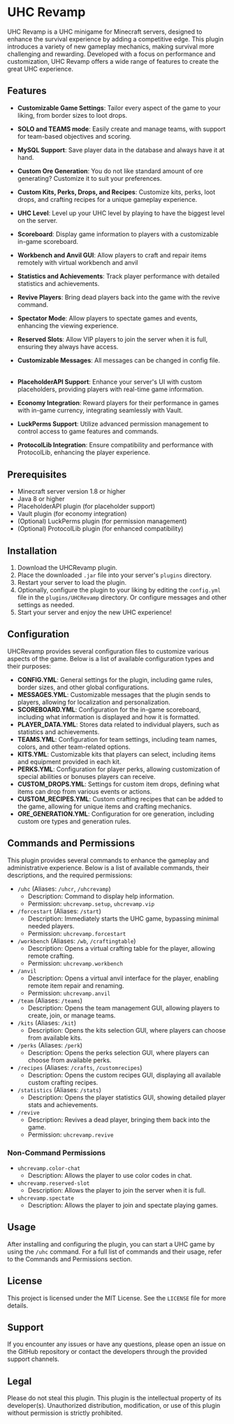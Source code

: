 # UHC Revamp

UHC Revamp is a UHC minigame for Minecraft servers, designed to enhance the survival
experience by adding a competitive edge. This plugin introduces a variety of new gameplay mechanics, making survival
more challenging and rewarding. Developed with a focus on performance and customization, UHC Revamp offers a wide range
of features to create the great UHC experience.

## Features

- **Customizable Game Settings**: Tailor every aspect of the game to your liking, from border sizes to loot drops.
- **SOLO and TEAMS mode**: Easily create and manage teams, with support for team-based objectives and scoring.
- **MySQL Support**: Save player data in the database and always have it at hand.
- **Custom Ore Generation**: You do not like standard amount of ore generating? Customize it to suit your preferences.
- **Custom Kits, Perks, Drops, and Recipes**: Customize kits, perks, loot drops, and crafting recipes for a unique
  gameplay
  experience.
- **UHC Level**: Level up your UHC level by playing to have the biggest level on the server.
- **Scoreboard**: Display game information to players with a customizable in-game scoreboard.
- **Workbench and Anvil GUI**: Allow players to craft and repair items remotely with virtual workbench and anvil
- **Statistics and Achievements**: Track player performance with detailed statistics and achievements.
- **Revive Players**: Bring dead players back into the game with the revive command.
- **Spectator Mode**: Allow players to spectate games and events, enhancing the viewing experience.
- **Reserved Slots**: Allow VIP players to join the server when it is full, ensuring they always have access.
- **Customizable Messages**: All messages can be changed in config file.

  ######

- **PlaceholderAPI Support**: Enhance your server's UI with custom placeholders, providing players with real-time game
  information.
- **Economy Integration**: Reward players for their performance in games with in-game currency, integrating seamlessly
  with Vault.
- **LuckPerms Support**: Utilize advanced permission management to control access to game features and commands.
- **ProtocolLib Integration**: Ensure compatibility and performance with ProtocolLib, enhancing the player experience.

## Prerequisites

- Minecraft server version 1.8 or higher
- Java 8 or higher
- PlaceholderAPI plugin (for placeholder support)
- Vault plugin (for economy integration)
- (Optional) LuckPerms plugin (for permission management)
- (Optional) ProtocolLib plugin (for enhanced compatibility)

## Installation

1. Download the UHCRevamp plugin.
2. Place the downloaded `.jar` file into your server's `plugins` directory.
3. Restart your server to load the plugin.
4. Optionally, configure the plugin to your liking by editing the `config.yml` file in the `plugins/UHCRevamp`
   directory. Or configure messages and other settings as needed.
5. Start your server and enjoy the new UHC experience!

## Configuration

UHCRevamp provides several configuration files to customize various aspects of the game. Below is a list of available
configuration types and their purposes:

- **CONFIG.YML**: General settings for the plugin, including game rules, border sizes, and other global configurations.
- **MESSAGES.YML**: Customizable messages that the plugin sends to players, allowing for localization and
  personalization.
- **SCOREBOARD.YML**: Configuration for the in-game scoreboard, including what information is displayed and how it is
  formatted.
- **PLAYER\_DATA.YML**: Stores data related to individual players, such as statistics and achievements.
- **TEAMS.YML**: Configuration for team settings, including team names, colors, and other team-related options.
- **KITS.YML**: Customizable kits that players can select, including items and equipment provided in each kit.
- **PERKS.YML**: Configuration for player perks, allowing customization of special abilities or bonuses players can
  receive.
- **CUSTOM\_DROPS.YML**: Settings for custom item drops, defining what items can drop from various events or actions.
- **CUSTOM\_RECIPES.YML**: Custom crafting recipes that can be added to the game, allowing for unique items and crafting
  mechanics.
- **ORE\_GENERATION.YML**: Configuration for ore generation, including custom ore types and generation rules.

## Commands and Permissions

This plugin provides several commands to enhance the gameplay and administrative experience. Below is a list of
available commands, their descriptions, and the required permissions:

- `/uhc` (Aliases: `/uhcr`, `/uhcrevamp`)
    - Description: Command to display help information.
    - Permission: `uhcrevamp.setup`, `uhcrevamp.vip`
- `/forcestart` (Aliases: `/start`)
    - Description: Immediately starts the UHC game, bypassing minimal needed players.
    - Permission: `uhcrevamp.forcestart`
- `/workbench` (Aliases: `/wb`, `/craftingtable`)
    - Description: Opens a virtual crafting table for the player, allowing remote crafting.
    - Permission: `uhcrevamp.workbench`
- `/anvil`
    - Description: Opens a virtual anvil interface for the player, enabling remote item repair and renaming.
    - Permission: `uhcrevamp.anvil`
- `/team` (Aliases: `/teams`)
    - Description: Opens the team management GUI, allowing players to create, join, or manage teams.
- `/kits` (Aliases: `/kit`)
    - Description: Opens the kits selection GUI, where players can choose from available kits.
- `/perks` (Aliases: `/perk`)
    - Description: Opens the perks selection GUI, where players can choose from available perks.
- `/recipes` (Aliases: `/crafts`, `/customrecipes`)
    - Description: Opens the custom recipes GUI, displaying all available custom crafting recipes.
- `/statistics` (Aliases: `/stats`)
    - Description: Opens the player statistics GUI, showing detailed player stats and achievements.
- `/revive`
    - Description: Revives a dead player, bringing them back into the game.
    - Permission: `uhcrevamp.revive`

### Non-Command Permissions

- `uhcrevamp.color-chat`
    - Description: Allows the player to use color codes in chat.
- `uhcrevamp.reserved-slot`
    - Description: Allows the player to join the server when it is full.
- `uhcrevamp.spectate`
    - Description: Allows the player to join and spectate playing games.

## Usage

After installing and configuring the plugin, you can start a UHC game by using the `/uhc` command. For a full list of
commands and their usage, refer to the Commands and Permissions section.

## License

This project is licensed under the MIT License. See the `LICENSE` file for more details.

## Support

If you encounter any issues or have any questions, please open an issue on the GitHub repository or contact the
developers through the provided support channels.

## Legal

Please do not steal this plugin. This plugin is the intellectual property of its developer(s). Unauthorized
distribution, modification, or use of this plugin without permission is strictly prohibited.
